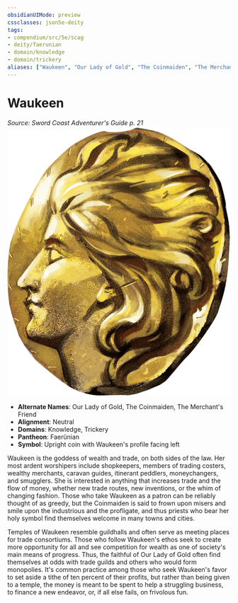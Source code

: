 ```yaml
---
obsidianUIMode: preview
cssclasses: json5e-deity
tags:
- compendium/src/5e/scag
- deity/faerunian
- domain/knowledge
- domain/trickery
aliases: ["Waukeen", "Our Lady of Gold", "The Coinmaiden", "The Merchant's Friend"]
---
```

# Waukeen
*Source: Sword Coast Adventurer's Guide p. 21* 
![](z_compendium/deities/img/scag-symbol-of-waukeen.webp#symbol)

- **Alternate Names**: Our Lady of Gold, The Coinmaiden, The Merchant's Friend
- **Alignment**: Neutral
- **Domains**: Knowledge, Trickery
- **Pantheon**: Faerûnian
- **Symbol**: Upright coin with Waukeen's profile facing left

Waukeen is the goddess of wealth and trade, on both sides of the law. Her most ardent worshipers include shopkeepers, members of trading costers, wealthy merchants, caravan guides, itinerant peddlers, moneychangers, and smugglers. She is interested in anything that increases trade and the flow of money, whether new trade routes, new inventions, or the whim of changing fashion. Those who take Waukeen as a patron can be reliably thought of as greedy, but the Coinmaiden is said to frown upon misers and smile upon the industrious and the profligate, and thus priests who bear her holy symbol find themselves welcome in many towns and cities.

Temples of Waukeen resemble guildhalls and often serve as meeting places for trade consortiums. Those who follow Waukeen's ethos seek to create more opportunity for all and see competition for wealth as one of society's main means of progress. Thus, the faithful of Our Lady of Gold often find themselves at odds with trade guilds and others who would form monopolies. It's common practice among those who seek Waukeen's favor to set aside a tithe of ten percent of their profits, but rather than being given to a temple, the money is meant to be spent to help a struggling business, to finance a new endeavor, or, if all else fails, on frivolous fun.